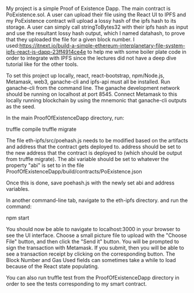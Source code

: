 My project is a simple Proof of Existence Dapp. The main contract is PoExistence.sol. A user can upload their file using the React UI to IPFS and my PoExistence contract will upload a lossy hash of the ipfs hash to its storage. A user can simply call stringToBytes32 with their ipfs hash as input and use the resultant lossy hash output, which I named datahash, to prove that they uploaded the file for a given block number. I used:https://itnext.io/build-a-simple-ethereum-interplanetary-file-system-ipfs-react-js-dapp-23ff4914ce4e to help me with some boiler plate code in order to integrate with IPFS since the lectures did not have a deep dive tutorial like for the other tools. 

To set this project up locally, react, react-bootstrap, npm/Node.js, Metamask, web3, ganache-cli and ipfs-api must all be installed. Run ganache-cli from the command line. The ganache development network should be running on localhost at port 8545. Connect Metamask to this locally running blockchain by using the mnemonic that ganache-cli outputs as the seed. 

In the main ProofOfExistenceDapp directory, run: 

truffle compile
truffle migrate

The file eth-ipfs/src/poehash.js needs to be modified based on the artifacts and address that the contract gets deployed to. address should be set to the new address that the contract is deployed to (which should be output from truffle migrate). The abi variable should be set to whatever the property "abi" is set to in the file ProofOfExistenceDapp/build/contracts/PoExistence.json

Once this is done, save poehash.js with the newly set abi and address variables.

In another command-line tab, navigate to the eth-ipfs directory. and run the command:

npm start

You should now be able to navigate to localhost:3000 in your browser to see the UI interface. Choose a small picture file to upload with the "Choose File" button, and then click the "Send it" button. You will be prompted to sign the transaction with Metamask. If you submit, then you will be able to see a transaction receipt by clicking on the corresponding button. The Block Number and Gas Used fields can sometimes take a while to load because of the React state populating.

You can also run truffle test from the ProofOfExistenceDapp directory in order to see the tests corresponding to my smart contract.